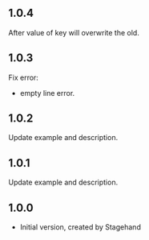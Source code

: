 ## 1.0.4

After value of key will overwrite the old.

## 1.0.3

Fix error:

- empty line error.

## 1.0.2

Update example and description.

## 1.0.1

Update example and description.

## 1.0.0

- Initial version, created by Stagehand
